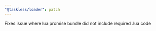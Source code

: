 ```yaml
---
"@taskless/loader": patch
---
```


Fixes issue where lua promise bundle did not include required .lua code

